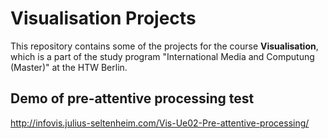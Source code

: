 # Visualisation Projects

This repository contains some of the projects for the course **Visualisation**, which is a part of the study program "International Media and Computung (Master)" at the HTW Berlin.

## Demo of pre-attentive processing test
http://infovis.julius-seltenheim.com/Vis-Ue02-Pre-attentive-processing/
